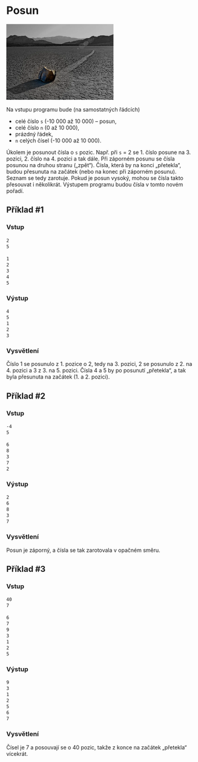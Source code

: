 # Posun

<img src="cover.webp" height="200" alt="ilustrace"/>

Na vstupu programu bude (na samostatných řádcích)

- celé číslo `s` (-10 000 až 10 000) – posun,
- celé číslo `n` (0 až 10 000),
- prázdný řádek,
- `n` celých čísel (-10 000 až 10 000).

Úkolem je posunout čísla o `s` pozic. Např. při `s` = 2 se 1. číslo posune na 3. pozici, 2. číslo na 4. pozici a tak
dále. Při záporném posunu se čísla posunou na druhou stranu („zpět“). Čísla, která by na konci „přetekla“, budou
přesunuta na začátek (nebo na konec při záporném posunu). Seznam se tedy zarotuje. Pokud je posun vysoký, mohou se čísla
takto přesouvat i několikrát. Výstupem programu budou čísla v tomto novém pořadí.

## Příklad #1

### Vstup

```
2
5

1
2
3
4
5
```

### Výstup

```
4
5
1
2
3
```

### Vysvětlení

Číslo 1 se posunulo z 1. pozice o 2, tedy na 3. pozici, 2 se posunulo z 2. na 4. pozici a 3 z 3. na 5. pozici. Čísla 4 a
5 by po posunutí „přetekla“, a tak byla přesunuta na začátek (1. a 2. pozici).

## Příklad #2

### Vstup

```
-4
5

6
8
3
7
2
```

### Výstup

```
2
6
8
3
7
```

### Vysvětlení

Posun je záporný, a čísla se tak zarotovala v opačném směru.

## Příklad #3

### Vstup

```
40
7

6
7
9
3
1
2
5
```

### Výstup

```
9
3
1
2
5
6
7
```

### Vysvětlení

Čísel je 7 a posouvají se o 40 pozic, takže z konce na začátek „přetekla“ vícekrát.
